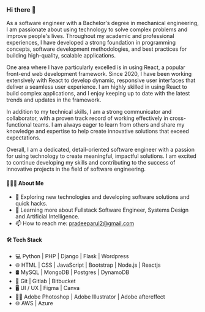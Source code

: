 ### Hi there 👋

As a software engineer with a Bachelor's degree in mechanical engineering, I am passionate about using technology to solve complex problems and improve people's lives. Throughout my academic and professional experiences, I have developed a strong foundation in programming concepts, software development methodologies, and best practices for building high-quality, scalable applications.

One area where I have particularly excelled is in using React, a popular front-end web development framework. Since 2020, I have been working extensively with React to develop dynamic, responsive user interfaces that deliver a seamless user experience. I am highly skilled in using React to build complex applications, and I enjoy keeping up to date with the latest trends and updates in the framework.

In addition to my technical skills, I am a strong communicator and collaborator, with a proven track record of working effectively in cross-functional teams. I am always eager to learn from others and share my knowledge and expertise to help create innovative solutions that exceed expectations.

Overall, I am a dedicated, detail-oriented software engineer with a passion for using technology to create meaningful, impactful solutions. I am excited to continue developing my skills and contributing to the success of innovative projects in the field of software engineering.

#### 👨🏻‍💻 **About Me**
- 🤔   Exploring new technologies and developing software solutions and quick hacks.
- 🌱   Learning more about Fullstack Software Engineer, Systems Design and Artificial Intelligence.
- 📫   How to reach me: pradeeparul2@gmail.com

#### 🛠 Tech Stack
- 💻   Python | PHP | Django | Flask | Wordpress
- 🌐   HTML | CSS | JavaScript | Bootstrap | Node.js | Reactjs
- 🛢   MySQL | MongoDB | Postgres | DynamoDB
- 🔧   Git | Gitlab | Bitbucket
- 🖥   UI / UX | Figma | Canva
- 🧑‍🎨   Adobe Photoshop | Adobe Illustrator | Adobe aftereffect
- 🌐   AWS | Azure



<!--
**Pradeeparul2/Pradeeparul2** is a ✨ _special_ ✨ repository because its `README.md` (this file) appears on your GitHub profile.

Here are some ideas to get you started:

- 🔭 I’m currently working on ...
- 🌱 I’m currently learning ...
- 👯 I’m looking to collaborate on ...
- 🤔 I’m looking for help with ...
- 💬 Ask me about ...
- 📫 How to reach me: ...
- 😄 Pronouns: ...
- ⚡ Fun fact: ...

![Pradeeparul2's github stats](https://github-readme-stats.vercel.app/api?username=pradeeparul2)

#### 🤝🏻 Connect with Me

<div align="center">

[![Static Badge](https://img.shields.io/badge/:badgeContent?logo=linkedin&label=LinkedIn&link=www.linkedin.com%2Fin%2Fpradeeparul2)](https://img.shields.io/badge/:badgeContent?logo=linkedin&label=LinkedIn&link=www.linkedin.com%2Fin%2Fpradeeparul2
)

</div>
-->
